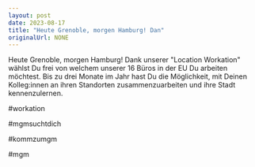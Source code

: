 ```yaml
---
layout: post
date: 2023-08-17
title: "Heute Grenoble, morgen Hamburg! Dan"
originalUrl: NONE
---
```


Heute Grenoble, morgen Hamburg! Dank unserer "Location Workation" wählst Du frei von welchem unserer 16 Büros in der EU Du arbeiten möchtest. Bis zu drei Monate im Jahr hast Du die Möglichkeit, mit Deinen Kolleg:innen an ihren Standorten zusammenzuarbeiten und ihre Stadt kennenzulernen.

#workation

#mgmsuchtdich

#kommzumgm

#mgm